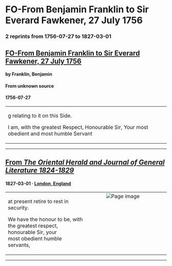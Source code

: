 
# FO-From Benjamin Franklin to Sir Everard Fawkener, 27 July 1756

### 2 reprints from 1756-07-27 to 1827-03-01

## [FO-From Benjamin Franklin to Sir Everard Fawkener, 27 July 1756](https://founders.archives.gov/documents/Franklin/01-06-02-0213)

#### by Franklin, Benjamin

#### From unknown source

#### 1756-07-27

<table style="width: 100%;"><tr><td style="width: 50%">

g relating to it on this Side.  
  
I am, with the greatest Respect, Honourable Sir, Your most obedient and most humble Servant
</td></tr></table>

---

## [From _The Oriental Herald and Journal of General Literature 1824-1829_](https://archive.org/details/sim_oriental-herald-and-journal-of-general-literature_1827-03_12_39/page/n145/mode/1up?view=theater)

#### 1827-03-01 &middot; [London, England](http://dbpedia.org/resource/London)

<table style="width: 100%;"><tr><td style="width: 50%">

  
at present retire to rest in security.  
  
We have the honour to be, with the greatest respect, honourable Sir, your  
most obedient humble servants,
</td><td style="width: 50%; max-height: 75%; margin: auto; display: block;">
<img alt="Page image" src="https://iiif.archive.org/iiif/sim_oriental-herald-and-journal-of-general-literature_1827-03_12_39&#0036;145/pct:28.379630,37.073171,60.416667,2.984218/600,/0/default.jpg"/>
</td>
</tr></table>

---

